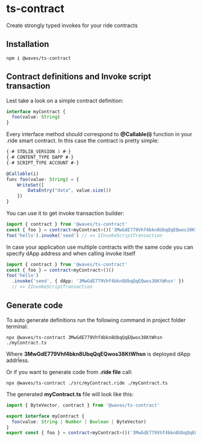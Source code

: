 # ts-contract
Create strongly typed invokes for your ride contracts

## Installation
```
npm i @waves/ts-contract
```

## Contract definitions and Invoke script transaction
Lest take a look on a simple contract definition:
```ts
interface myContract {
  foo(value: String)
}
```
Every interface method should correspond to **@Callable(i)** function in your .ride smart contract. In this case the contract is pretty simple: 
```ts
{-# STDLIB_VERSION 3 #-}
{-# CONTENT_TYPE DAPP #-}
{-# SCRIPT_TYPE ACCOUNT #-}

@Callable(i)
func foo(value: String) = {
    WriteSet([
        DataEntry("data", value.size())
    ])
}
```

You can use it to get invoke transaction builder:
```ts
import { contract } from '@waves/ts-contract'
const { foo } = contract<myContract>()('3MwGdE779Vhf4bkn8UbqQqEQwos38KtWhsn')
foo('hello').invoke('seed') // => IInvokeScriptTransaction
```
In case your application use multiple contracts with the same code you can specify dApp address and when calling invoke itself
```ts
import { contract } from '@waves/ts-contract'
const { foo } = contract<myContract>()()
foo('hello')
  .invoke('seed', { dApp: '3MwGdE779Vhf4bkn8UbqQqEQwos38KtWhsn' })
  // => IInvokeScriptTransaction
```

## Generate code
To auto generate definitions run the following command in project folder terminal:
```
npx @waves/ts-contract 3MwGdE779Vhf4bkn8UbqQqEQwos38KtWhsn ./myContract.ts
```
Where **3MwGdE779Vhf4bkn8UbqQqEQwos38KtWhsn** is deployed dApp addrÏess.

Or if you want to generate code from **.ride file** call:
```
npx @waves/ts-contract ./src/myContract.ride ./myContract.ts
```
The generated **myContract.ts** file will look like this:
```ts
import { ByteVector, contract } from '@waves/ts-contract'

export interface myContract {
  foo(value: String | Number | Boolean | ByteVector)
}
export const { foo } = contract<myContract>()('3MwGdE779Vhf4bkn8UbqQqEQwos38KtWhsn')
```

